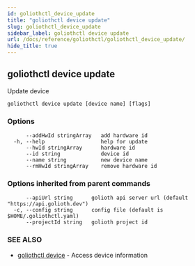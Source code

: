 ```yaml
---
id: goliothctl_device_update
title: "goliothctl device update"
slug: goliothctl_device_update
sidebar_label: goliothctl device update
url: /docs/reference/goliothctl/goliothctl_device_update/
hide_title: true
---
```

## goliothctl device update

Update device

```
goliothctl device update [device name] [flags]
```

### Options

```
      --addHwId stringArray   add hardware id
  -h, --help                  help for update
      --hwId stringArray      hardware id
      --id string             device id
      --name string           new device name
      --rmHwId stringArray    remove hardware id
```

### Options inherited from parent commands

```
      --apiUrl string      golioth api server url (default "https://api.golioth.dev")
  -c, --config string      config file (default is $HOME/.goliothctl.yaml)
      --projectId string   golioth project id
```

### SEE ALSO

* [goliothctl device](/docs/reference/goliothctl/goliothctl_device/)	 - Access device information

